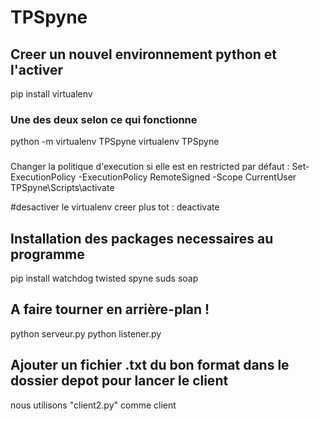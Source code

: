 # TPSpyne

## Creer un nouvel environnement python et l'activer

pip install virtualenv

### Une des deux selon ce qui fonctionne
python -m virtualenv TPSpyne
virtualenv TPSpyne
###
Changer la politique d'execution si elle est en restricted par défaut : 
  Set-ExecutionPolicy -ExecutionPolicy RemoteSigned -Scope CurrentUser     
TPSpyne\Scripts\activate

#desactiver le virtualenv creer plus tot : 
deactivate

## Installation des packages necessaires au programme

pip install watchdog twisted spyne suds soap

## A faire tourner en arrière-plan !
python serveur.py
python listener.py


## Ajouter un fichier .txt du bon format dans le dossier depot pour lancer le client
nous utilisons "client2.py" comme client
